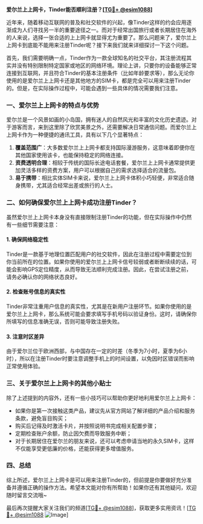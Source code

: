 **爱尔兰上上网卡，Tinder能否顺利注册？[[TG💪+ @esim1088](https://t.me/s/esim1088)]**

近年来，随着移动互联网的普及和社交软件的兴起，像Tinder这样的约会应用逐渐成为人们寻找另一半的重要途径之一。而对于经常出国旅行或者长期居住在海外的人来说，选择一张合适的上上网卡就显得尤为重要了。那么问题来了，爱尔兰上上网卡到底能不能用来注册Tinder呢？接下来我们就来详细探讨一下这个问题。

首先，我们需要明确一点，Tinder作为一款全球知名的社交平台，其注册流程其实并没有特别限制特定国家或地区的网络环境。理论上讲，只要你的设备能够正常连接到互联网，并且符合Tinder的基本注册条件（比如年龄要求等），那么无论你使用的是爱尔兰上上网卡还是其他地方的SIM卡，都是完全可以用来注册Tinder的。但是，在实际操作过程中，可能会遇到一些具体的情况需要我们注意。

### 一、爱尔兰上上网卡的特点与优势

爱尔兰是一个风景如画的小岛国，拥有迷人的自然风光和丰富的文化历史遗迹。对于游客而言，来到这里除了欣赏美景之外，还需要解决日常通信问题。而爱尔兰上上网卡作为一种便捷的通讯工具，具有以下几个显著特点：

1. **覆盖范围广**：大多数爱尔兰上上网卡都支持国际漫游服务，这意味着即便你在其他国家使用该卡，也能保持稳定的网络连接。
2. **资费透明合理**：相较于传统的国际长途电话套餐，爱尔兰上上网卡通常提供更加灵活多样的资费方案，用户可以根据自己的需求选择适合的流量包。
3. **易于携带**：相比实体SIM卡来说，爱尔兰上上网卡体积小巧轻便，非常适合随身携带，尤其适合经常出差或旅行的人士。

### 二、如何确保爱尔兰上上网卡成功注册Tinder？

虽然爱尔兰上上网卡本身没有直接限制注册Tinder的功能，但在实际操作中仍然有一些细节需要注意：

#### 1. 确保网络稳定性
Tinder是一款基于地理位置匹配用户的社交软件，因此在注册过程中需要定位到你当前所在的位置。如果你使用的爱尔兰上上网卡信号较弱或者断断续续的话，可能会影响GPS定位精度，从而导致无法顺利完成注册。因此，在尝试注册之前，请务必确认你的网络状态良好。

#### 2. 检查账号信息的真实性
Tinder非常注重用户信息的真实性，尤其是在新用户注册环节。如果你使用的是爱尔兰上上网卡，那么系统可能会要求填写手机号码以验证身份。这时，请确保你所填写的信息准确无误，否则可能导致注册失败。

#### 3. 注意时区差异
由于爱尔兰位于欧洲西部，与中国存在一定的时差（冬季为7小时，夏季为6小时），所以在注册Tinder时要注意调整手机上的时间设置，以免因时区错误而影响正常使用体验。

### 三、关于爱尔兰上上网卡的其他小贴士

除了上述提到的内容外，还有一些小技巧可以帮助你更好地利用爱尔兰上上网卡：

- 如果你是第一次接触这类产品，建议先从官方网站了解详细的产品介绍和服务条款，避免盲目购买；
- 购买后记得及时激活卡片，并按照说明书完成相关配置步骤；
- 定期检查账户余额，防止因欠费而导致服务中断；
- 对于长期居住在爱尔兰的朋友来说，还可以考虑申请当地的永久SIM卡，这样不仅能享受更低廉的价格，还能获得更多增值服务。

### 四、总结

综上所述，爱尔兰上上网卡是可以用来注册Tinder的，但前提是你要做好充分准备并遵循正确的操作方法。希望本文能对你有所帮助！如果你还有其他疑问，欢迎随时留言交流哦~

最后再次提醒大家关注我们的频道[[TG💪+ @esim1088](https://t.me/s/esim1088)]，获取更多实用资讯！[[TG💪+ @esim1088](https://t.me/s/esim1088) ![Image](https://i.postimg.cc/4NQfJmqS/Snipaste-2025-05-13-00-14-12.png)]